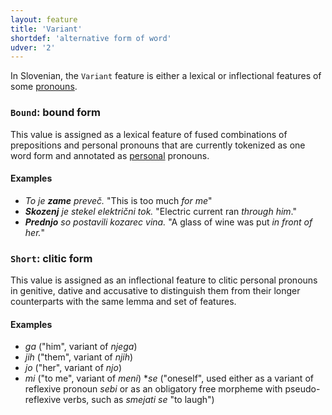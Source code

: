 ```yaml
---
layout: feature
title: 'Variant'
shortdef: 'alternative form of word'
udver: '2'
---
```


In Slovenian, the `Variant` feature is either a lexical or inflectional features of some [pronouns](PRON).

### <a name="Bound">`Bound`</a>: bound form

This value is assigned as a lexical feature of fused combinations of prepositions and personal pronouns that are currently tokenized as one word form and annotated as [personal](PronType) pronouns.

#### Examples

* _To je <b>zame</b> preveč._ "This is too much _for me_"
* _<b>Skozenj</b> je stekel električni tok._ "Electric current ran _through him_."
* _<b>Prednjo</b> so postavili kozarec vina._ "A glass of wine was put _in front of her._"

### <a name="Short">`Short`</a>: clitic form

This value is assigned as an inflectional feature to clitic personal pronouns in genitive, dative and accusative to distinguish them from their longer counterparts with the same lemma and set of features.

#### Examples
* _ga_ ("him", variant of _njega_)
* _jih_ ("them", variant of _njih_)
* _jo_ ("her", variant of _njo_)
* _mi_ ("to me", variant of _meni_)
*_se_ ("oneself", used either as a variant of reflexive pronoun _sebi_ or as an obligatory free morpheme with pseudo-reflexive verbs, such as _smejati se_ "to laugh")
<!-- Interlanguage links updated Po lis 14 15:35:00 CET 2022 -->
